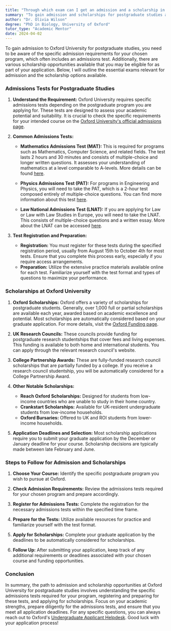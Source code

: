 ```yaml
---
title: "Through which exam can I get an admission and a scholarship in Oxford University for postgraduate studies?"
summary: "To gain admission and scholarships for postgraduate studies at Oxford University, you must take specific admissions tests based on your program."
author: "Dr. Olivia Wilson"
degree: "PhD in Biology, University of Oxford"
tutor_type: "Academic Mentor"
date: 2024-04-02
---
```


To gain admission to Oxford University for postgraduate studies, you need to be aware of the specific admission requirements for your chosen program, which often includes an admissions test. Additionally, there are various scholarship opportunities available that you may be eligible for as part of your application. Below, I will outline the essential exams relevant for admission and the scholarship options available.

### Admissions Tests for Postgraduate Studies

1. **Understand the Requirement:**
   Oxford University requires specific admissions tests depending on the postgraduate program you are applying for. These tests are designed to assess your academic potential and suitability. It is crucial to check the specific requirements for your intended course on the [Oxford University's official admissions page](https://www.ox.ac.uk/admissions/undergraduate/applying-to-oxford/guide/admissions-tests).

2. **Common Admissions Tests:**
   - **Mathematics Admissions Test (MAT):** This is required for programs such as Mathematics, Computer Science, and related fields. The test lasts 2 hours and 30 minutes and consists of multiple-choice and longer written questions. It assesses your understanding of mathematics at a level comparable to A-levels. More details can be found [here](https://www.ox.ac.uk/admissions/undergraduate/applying-to-oxford/guide/admissions-tests/mat).
   
   - **Physics Admissions Test (PAT):** For programs in Engineering and Physics, you will need to take the PAT, which is a 2-hour test composed entirely of multiple-choice questions. You can find more information about this test [here](https://www.ox.ac.uk/admissions/undergraduate/applying-to-oxford/guide/admissions-tests/pat).
   
   - **Law National Admissions Test (LNAT):** If you are applying for Law or Law with Law Studies in Europe, you will need to take the LNAT. This consists of multiple-choice questions and a written essay. More about the LNAT can be accessed [here](https://www.ox.ac.uk/admissions/undergraduate/applying-to-oxford/guide/admissions-tests/lnat).

3. **Test Registration and Preparation:**
   - **Registration:** You must register for these tests during the specified registration period, usually from August 15th to October 4th for most tests. Ensure that you complete this process early, especially if you require access arrangements.
   - **Preparation:** Utilize the extensive practice materials available online for each test. Familiarize yourself with the test format and types of questions to maximize your performance.

### Scholarships at Oxford University

1. **Oxford Scholarships:**
   Oxford offers a variety of scholarships for postgraduate students. Generally, over 1,000 full or partial scholarships are available each year, awarded based on academic excellence and potential. Most scholarships are automatically considered based on your graduate application. For more details, visit the [Oxford Funding page](https://www.ox.ac.uk/admissions/graduate/fees-and-funding/oxford-funding).

2. **UK Research Councils:**
   These councils provide funding for postgraduate research studentships that cover fees and living expenses. This funding is available to both home and international students. You can apply through the relevant research council's website.

3. **College Partnership Awards:**
   These are fully-funded research council scholarships that are partially funded by a college. If you receive a research council studentship, you will be automatically considered for a College Partnership Award.

4. **Other Notable Scholarships:**
   - **Reach Oxford Scholarships:** Designed for students from low-income countries who are unable to study in their home country.
   - **Crankstart Scholarships:** Available for UK-resident undergraduate students from low-income households.
   - **Oxford Bursaries:** Offered to UK and ROI students from lower-income households.

5. **Application Deadlines and Selection:**
   Most scholarship applications require you to submit your graduate application by the December or January deadline for your course. Scholarship decisions are typically made between late February and June.

### Steps to Follow for Admission and Scholarships

1. **Choose Your Course:** Identify the specific postgraduate program you wish to pursue at Oxford.

2. **Check Admission Requirements:** Review the admissions tests required for your chosen program and prepare accordingly.

3. **Register for Admissions Tests:** Complete the registration for the necessary admissions tests within the specified time frame.

4. **Prepare for the Tests:** Utilize available resources for practice and familiarize yourself with the test format.

5. **Apply for Scholarships:** Complete your graduate application by the deadlines to be automatically considered for scholarships.

6. **Follow Up:** After submitting your application, keep track of any additional requirements or deadlines associated with your chosen course and funding opportunities.

### Conclusion

In summary, the path to admission and scholarship opportunities at Oxford University for postgraduate studies involves understanding the specific admissions tests required for your program, registering and preparing for these tests, and applying for scholarships. Focus on your academic strengths, prepare diligently for the admissions tests, and ensure that you meet all application deadlines. For any specific questions, you can always reach out to Oxford's [Undergraduate Applicant Helpdesk](https://www.ox.ac.uk/admissions/undergraduate/applying-to-oxford/contact). Good luck with your application process!
    
